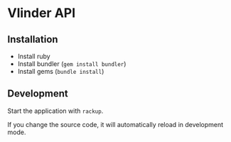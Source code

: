# Vlinder API

## Installation
- Install ruby
- Install bundler (`gem install bundler`)
- Install gems (`bundle install`)

## Development

Start the application with `rackup`.

If you change the source code, it will automatically reload in development mode.
